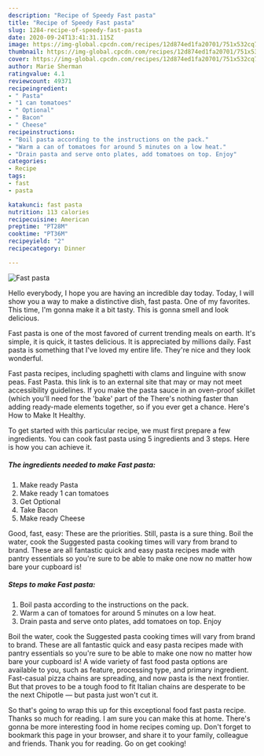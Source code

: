 ```yaml
---
description: "Recipe of Speedy Fast pasta"
title: "Recipe of Speedy Fast pasta"
slug: 1284-recipe-of-speedy-fast-pasta
date: 2020-09-24T13:41:31.115Z
image: https://img-global.cpcdn.com/recipes/12d874ed1fa20701/751x532cq70/fast-pasta-recipe-main-photo.jpg
thumbnail: https://img-global.cpcdn.com/recipes/12d874ed1fa20701/751x532cq70/fast-pasta-recipe-main-photo.jpg
cover: https://img-global.cpcdn.com/recipes/12d874ed1fa20701/751x532cq70/fast-pasta-recipe-main-photo.jpg
author: Marie Sherman
ratingvalue: 4.1
reviewcount: 49371
recipeingredient:
- " Pasta"
- "1 can tomatoes"
- " Optional"
- " Bacon"
- " Cheese"
recipeinstructions:
- "Boil pasta according to the instructions on the pack."
- "Warm a can of tomatoes for around 5 minutes on a low heat."
- "Drain pasta and serve onto plates, add tomatoes on top. Enjoy"
categories:
- Recipe
tags:
- fast
- pasta

katakunci: fast pasta 
nutrition: 113 calories
recipecuisine: American
preptime: "PT28M"
cooktime: "PT36M"
recipeyield: "2"
recipecategory: Dinner

---
```



![Fast pasta](https://img-global.cpcdn.com/recipes/12d874ed1fa20701/751x532cq70/fast-pasta-recipe-main-photo.jpg)

Hello everybody, I hope you are having an incredible day today. Today, I will show you a way to make a distinctive dish, fast pasta. One of my favorites. This time, I'm gonna make it a bit tasty. This is gonna smell and look delicious.

Fast pasta is one of the most favored of current trending meals on earth. It's simple, it is quick, it tastes delicious. It is appreciated by millions daily. Fast pasta is something that I've loved my entire life. They're nice and they look wonderful.

Fast pasta recipes, including spaghetti with clams and linguine with snow peas. Fast Pasta. this link is to an external site that may or may not meet accessibility guidelines. If you make the pasta sauce in an oven-proof skillet (which you&#39;ll need for the &#39;bake&#39; part of the There&#39;s nothing faster than adding ready-made elements together, so if you ever get a chance. Here&#39;s How to Make It Healthy.


To get started with this particular recipe, we must first prepare a few ingredients. You can cook fast pasta using 5 ingredients and 3 steps. Here is how you can achieve it.

<!--inarticleads1-->

##### The ingredients needed to make Fast pasta:

1. Make ready  Pasta
1. Make ready 1 can tomatoes
1. Get  Optional
1. Take  Bacon
1. Make ready  Cheese


Good, fast, easy: These are the priorities. Still, pasta is a sure thing. Boil the water, cook the Suggested pasta cooking times will vary from brand to brand. These are all fantastic quick and easy pasta recipes made with pantry essentials so you&#39;re sure to be able to make one now no matter how bare your cupboard is! 

<!--inarticleads2-->

##### Steps to make Fast pasta:

1. Boil pasta according to the instructions on the pack.
1. Warm a can of tomatoes for around 5 minutes on a low heat.
1. Drain pasta and serve onto plates, add tomatoes on top. Enjoy


Boil the water, cook the Suggested pasta cooking times will vary from brand to brand. These are all fantastic quick and easy pasta recipes made with pantry essentials so you&#39;re sure to be able to make one now no matter how bare your cupboard is! A wide variety of fast food pasta options are available to you, such as feature, processing type, and primary ingredient. Fast-casual pizza chains are spreading, and now pasta is the next frontier. But that proves to be a tough food to fit Italian chains are desperate to be the next Chipotle — but pasta just won&#39;t cut it. 

So that's going to wrap this up for this exceptional food fast pasta recipe. Thanks so much for reading. I am sure you can make this at home. There's gonna be more interesting food in home recipes coming up. Don't forget to bookmark this page in your browser, and share it to your family, colleague and friends. Thank you for reading. Go on get cooking!
